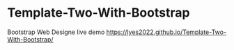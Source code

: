# Template-Two-With-Bootstrap
Bootstrap Web Designe
live demo
https://lyes2022.github.io/Template-Two-With-Bootstrap/

